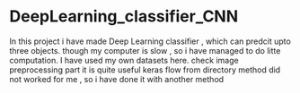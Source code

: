 # DeepLearning_classifier_CNN
In this project i have made Deep Learning classifier , which can predcit upto three objects. though my computer is slow , so i have managed to do litte computation.
I have used my own datasets here. 
check image preprocessing part it is quite useful
keras flow from directory method did not worked for me , so i have done it with another method
